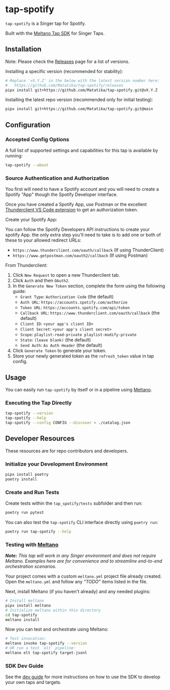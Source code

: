 # tap-spotify

`tap-spotify` is a Singer tap for Spotify.

Built with the [Meltano Tap SDK](https://sdk.meltano.com) for Singer Taps.

## Installation

Note: Please check the [Releases](https://github.com/Matatika/tap-spotify/releases) page for a list of versions.

Installing a specific version (recommended for stability):

```bash
# Replace 'vX.Y.Z' in the below with the latest version number here:
#   https://github.com/Matatika/tap-spotify/releases
pipx install git+https://github.com/Matatika/tap-spotify.git@vX.Y.Z
```

Installing the latest repo version (recommended only for initial testing):

```bash
pipx install git+https://github.com/Matatika/tap-spotify.git@main
```

## Configuration

### Accepted Config Options

A full list of supported settings and capabilities for this
tap is available by running:

```bash
tap-spotify --about
```

### Source Authentication and Authorization

You first will need to have a Spotify account and you will need to create a Spotify "App" though the Spotify Developer interface.

Once you have created a Spotify App, use Postman or the excellent [Thunderclient VS Code extension](https://marketplace.visualstudio.com/items?itemName=rangav.vscode-thunder-client) to get an authorization token.

Create your Spotify App:

You can follow the Spotify Developers API instructions to create your spotify App. the only extra step you'll need to take is to add one or both of these to your allowed redirect URLs:

- `https://www.thunderclient.com/oauth/callback` (If using ThunderClient)
- `https://www.getpostman.com/oauth2/callback` (If using Postman)

From Thunderclient:

1. Click `New Request` to open a new Thunderclient tab.
2. Click `Auth` and then `OAuth2`.
3. In the `Generate New Token` section, complete the form using the following guide:
   - `Grant Type`: `Authorization Code` (the default)
   - `Auth URL`: `https://accounts.spotify.com/authorize`
   - `Token URL`: `https://accounts.spotify.com/api/token`
   - `Callback URL`: `https://www.thunderclient.com/oauth/callback` (the default)
   - `Client ID`: `<your app's client ID>`
   - `Client Secret`: `<your app's client secret>`
   - `Scope`: `playlist-read-private playlist-modify-private`
   - `State`: `(leave blank)` (the default)
   - `Send Auth`: `As Auth Header` (the default)
4. Click `Generate Token` to generate your token.
5. Store your newly generated token as the `refresh_token` value in tap config.

## Usage

You can easily run `tap-spotify` by itself or in a pipeline using [Meltano](https://meltano.com/).

### Executing the Tap Directly

```bash
tap-spotify --version
tap-spotify --help
tap-spotify --config CONFIG --discover > ./catalog.json
```

## Developer Resources

These resources are for repo contributors and developers.

### Initialize your Development Environment

```bash
pipx install poetry
poetry install
```

### Create and Run Tests

Create tests within the `tap_spotify/tests` subfolder and then run:

```bash
poetry run pytest
```

You can also test the `tap-spotify` CLI interface directly using `poetry run`:

```bash
poetry run tap-spotify --help
```

### Testing with [Meltano](https://www.meltano.com)

_**Note:** This tap will work in any Singer environment and does not require Meltano.
Examples here are for convenience and to streamline end-to-end orchestration scenarios._

Your project comes with a custom `meltano.yml` project file already created. Open the `meltano.yml` and follow any _"TODO"_ items listed in
the file.

Next, install Meltano (if you haven't already) and any needed plugins:

```bash
# Install meltano
pipx install meltano
# Initialize meltano within this directory
cd tap-spotify
meltano install
```

Now you can test and orchestrate using Meltano:

```bash
# Test invocation:
meltano invoke tap-spotify --version
# OR run a test `elt` pipeline:
meltano elt tap-spotify target-jsonl
```

### SDK Dev Guide

See the [dev guide](https://sdk.meltano.com/en/latest/dev_guide.html) for more instructions on how to use the SDK to 
develop your own taps and targets.

